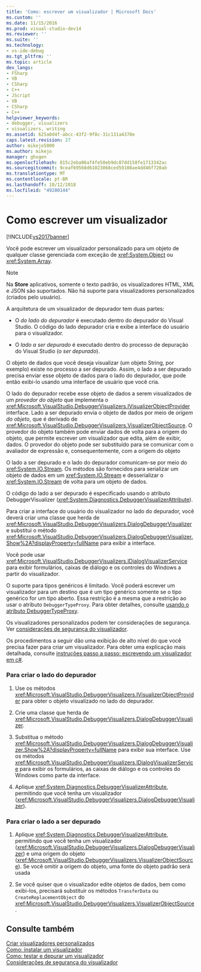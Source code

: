 ```yaml
---
title: 'Como: escrever um visualizador | Microsoft Docs'
ms.custom: ''
ms.date: 11/15/2016
ms.prod: visual-studio-dev14
ms.reviewer: ''
ms.suite: ''
ms.technology:
- vs-ide-debug
ms.tgt_pltfrm: ''
ms.topic: article
dev_langs:
- FSharp
- VB
- CSharp
- C++
- JScript
- VB
- CSharp
- C++
helpviewer_keywords:
- debugger, visualizers
- visualizers, writing
ms.assetid: 625a0d4f-abcc-43f2-9f8c-31c131a4378e
caps.latest.revision: 27
author: mikejo5000
ms.author: mikejo
manager: ghogen
ms.openlocfilehash: 815c2eba06af4fe50eb9dc87dd158fe1713342ac
ms.sourcegitcommit: 9ceaf69568d61023868ced59108ae4dd46f720ab
ms.translationtype: MT
ms.contentlocale: pt-BR
ms.lasthandoff: 10/12/2018
ms.locfileid: "49280144"
---
```

# <a name="how-to-write-a-visualizer"></a>Como escrever um visualizador
[!INCLUDE[vs2017banner](../includes/vs2017banner.md)]

Você pode escrever um visualizador personalizado para um objeto de qualquer classe gerenciada com exceção de <xref:System.Object> ou <xref:System.Array>.  
  
> [!NOTE]
>  Na **Store** aplicativos, somente o texto padrão, os visualizadores HTML, XML e JSON são suportados. Não há suporte para visualizadores personalizados (criados pelo usuário).  
  
 A arquitetura de um visualizador de depurador tem duas partes:  
  
-   O *do lado do depurador* é executado dentro do depurador do Visual Studio. O código do lado depurador cria e exibe a interface do usuário para o visualizador.  
  
-   O *lado a ser depurado* é executado dentro do processo de depuração do Visual Studio (o *ser depurado*).  
  
 O objeto de dados que você deseja visualizar (um objeto String, por exemplo) existe no processo a ser depurado. Assim, o lado a ser depurado precisa enviar esse objeto de dados para o lado do depurador, que pode então exibi-lo usando uma interface de usuário que você cria.  
  
 O lado do depurador recebe esse objeto de dados a serem visualizados de um *provedor do objeto* que implementa o <xref:Microsoft.VisualStudio.DebuggerVisualizers.IVisualizerObjectProvider> interface. Lado a ser depurado envia o objeto de dados por meio de *origem do objeto*, que é derivado de <xref:Microsoft.VisualStudio.DebuggerVisualizers.VisualizerObjectSource>. O provedor do objeto também pode enviar dados de volta para a origem do objeto, que permite escrever um visualizador que edita, além de exibir, dados. O provedor do objeto pode ser substituído para se comunicar com o avaliador de expressão e, consequentemente, com a origem do objeto  
  
 O lado a ser depurado e o lado do depurador comunicam-se por meio do <xref:System.IO.Stream>. Os métodos são fornecidos para serializar um objeto de dados em um <xref:System.IO.Stream> e desserializar o <xref:System.IO.Stream> de volta para um objeto de dados.  
  
 O código do lado a ser depurado é especificado usando o atributo DebuggerVisualizer (<xref:System.Diagnostics.DebuggerVisualizerAttribute>).  
  
 Para criar a interface do usuário do visualizador no lado do depurador, você deverá criar uma classe que herda de <xref:Microsoft.VisualStudio.DebuggerVisualizers.DialogDebuggerVisualizer> e substitui o método <xref:Microsoft.VisualStudio.DebuggerVisualizers.DialogDebuggerVisualizer.Show%2A?displayProperty=fullName> para exibir a interface.  
  
 Você pode usar <xref:Microsoft.VisualStudio.DebuggerVisualizers.IDialogVisualizerService> para exibir formulários, caixas de diálogo e os controles do Windows a partir do visualizador.  
  
 O suporte para tipos genéricos é limitado. Você poderá escrever um visualizador para um destino que é um tipo genérico somente se o tipo genérico for um tipo aberto. Essa restrição é a mesma que a restrição ao usar o atributo `DebuggerTypeProxy`. Para obter detalhes, consulte [usando o atributo DebuggerTypeProxy](../debugger/using-debuggertypeproxy-attribute.md).  
  
 Os visualizadores personalizados podem ter considerações de segurança. Ver [considerações de segurança do visualizador](../debugger/visualizer-security-considerations.md).  
  
 Os procedimentos a seguir dão uma exibição de alto nível do que você precisa fazer para criar um visualizador. Para obter uma explicação mais detalhada, consulte [instruções passo a passo: escrevendo um visualizador em c#](../debugger/walkthrough-writing-a-visualizer-in-csharp.md).  
  
### <a name="to-create-the-debugger-side"></a>Para criar o lado do depurador  
  
1.  Use os métodos <xref:Microsoft.VisualStudio.DebuggerVisualizers.IVisualizerObjectProvider> para obter o objeto visualizado no lado do depurador.  
  
2.  Crie uma classe que herda de <xref:Microsoft.VisualStudio.DebuggerVisualizers.DialogDebuggerVisualizer>.  
  
3.  Substitua o método <xref:Microsoft.VisualStudio.DebuggerVisualizers.DialogDebuggerVisualizer.Show%2A?displayProperty=fullName> para exibir sua interface. Use os métodos <xref:Microsoft.VisualStudio.DebuggerVisualizers.IDialogVisualizerService> para exibir os formulários, as caixas de diálogo e os controles do Windows como parte da interface.  
  
4.  Aplique <xref:System.Diagnostics.DebuggerVisualizerAttribute>, permitindo que você tenha um visualizador (<xref:Microsoft.VisualStudio.DebuggerVisualizers.DialogDebuggerVisualizer>).  
  
### <a name="to-create-the-debuggee-side"></a>Para criar o lado a ser depurado  
  
1.  Aplique <xref:System.Diagnostics.DebuggerVisualizerAttribute>, permitindo que você tenha um visualizador (<xref:Microsoft.VisualStudio.DebuggerVisualizers.DialogDebuggerVisualizer>) e uma origem do objeto (<xref:Microsoft.VisualStudio.DebuggerVisualizers.VisualizerObjectSource>). Se você omitir a origem do objeto, uma fonte do objeto padrão será usada  
  
2.  Se você quiser que o visualizador edite objetos de dados, bem como exibi-los, precisará substituir os métodos `TransferData` ou `CreateReplacementObject` do <xref:Microsoft.VisualStudio.DebuggerVisualizers.VisualizerObjectSource>.  
  
## <a name="see-also"></a>Consulte também  
 [Criar visualizadores personalizados](../debugger/create-custom-visualizers-of-data.md)   
 [Como: instalar um visualizador](../debugger/how-to-install-a-visualizer.md)   
 [Como: testar e depurar um visualizador](../debugger/how-to-test-and-debug-a-visualizer.md)   
 [Considerações de segurança do visualizador](../debugger/visualizer-security-considerations.md)



